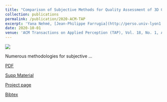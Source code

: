 ```yaml
---
title: "Comparison of Subjective Methods for Quality Assessment of 3D Graphics in Virtual Reality"
collection: publications
permalink: /publication/2020-ACM-TAP
excerpt: 'Yana Nehmé, [Jean-Philippe Farrugia](http://perso.univ-lyon1.fr/jean-philippe.farrugia/), [Florent Dupont](https://perso.liris.cnrs.fr/florent.dupont/), [Patrick Le Callet](https://scholar.google.fr/citations?user=llgwlUgAAAAJ&hl=fr), [Guillaume Lavoué](https://perso.liris.cnrs.fr/guillaume.lavoue/)'
date: 2020-10-01
venue: 'ACM Transactions on Applied Perception (TAP), Vol. 18, No. 1, Article 2'
---
```

<img src='/images/500x300.png'>
<p style='text-align: justify;'> Numerous methodologies for subjective ...</p>

[PDF](http://yananehme.github.io/files/bbb.pdf)

[Supp Material](http://yananehme.github.io/files/bbb.pdf)

[Project page](https://projet.liris.cnrs.fr/pisco/)

[Bibtex](http://yananehme.github.io/files/bbb.bib)
